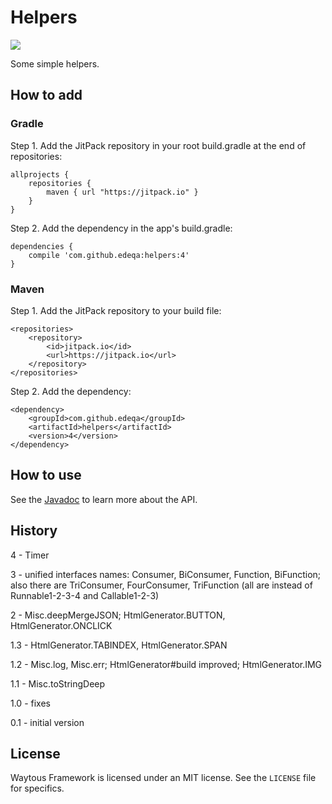 # Helpers

[![](https://jitpack.io/v/edeqa/helpers.svg)](https://jitpack.io/#edeqa/helpers)

Some simple helpers.

## How to add

### Gradle

Step 1. Add the JitPack repository in your root build.gradle at the end of repositories:

    allprojects {
        repositories {
            maven { url "https://jitpack.io" }
        }
    }

Step 2. Add the dependency in the app's build.gradle:

    dependencies {
        compile 'com.github.edeqa:helpers:4'
    }

### Maven

Step 1. Add the JitPack repository to your build file:

    <repositories>
        <repository>
            <id>jitpack.io</id>
            <url>https://jitpack.io</url>
        </repository>
    </repositories>
    
Step 2. Add the dependency:

    <dependency>
        <groupId>com.github.edeqa</groupId>
        <artifactId>helpers</artifactId>
        <version>4</version>
    </dependency>

## How to use

See the [Javadoc](https://edeqa.github.io/Helpers/) to learn more about the API.

## History

4 - Timer

3 - unified interfaces names: Consumer, BiConsumer, Function, BiFunction; also there are TriConsumer, FourConsumer, TriFunction (all are instead of Runnable1-2-3-4 and Callable1-2-3)

2 - Misc.deepMergeJSON; HtmlGenerator.BUTTON, HtmlGenerator.ONCLICK

1.3 - HtmlGenerator.TABINDEX, HtmlGenerator.SPAN

1.2 - Misc.log, Misc.err; HtmlGenerator#build improved; HtmlGenerator.IMG

1.1 - Misc.toStringDeep

1.0 - fixes

0.1 - initial version

## License

Waytous Framework is licensed under an MIT license. See the `LICENSE` file for specifics.
